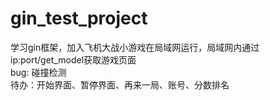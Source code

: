 # gin_test_project
学习gin框架，加入飞机大战小游戏在局域网运行，局域网内通过ip:port/get_model获取游戏页面  
bug: 碰撞检测  
待办：开始界面、暂停界面、再来一局、账号、分数排名  

